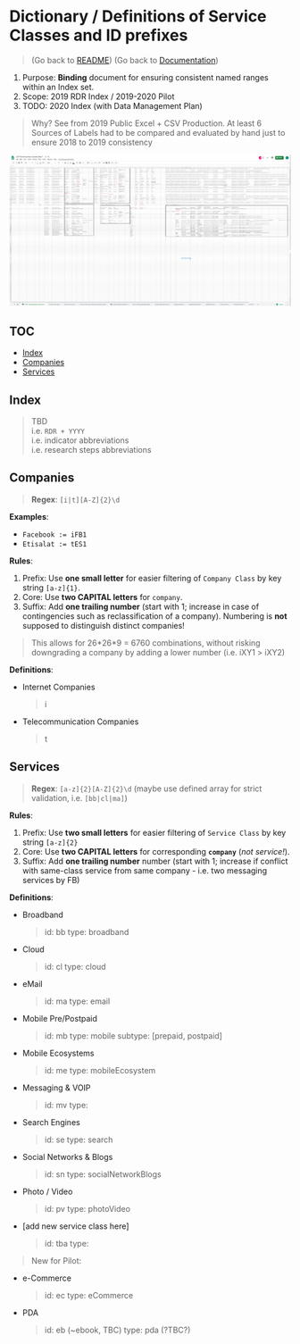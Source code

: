 # Dictionary / Definitions of Service Classes and ID prefixes

> (Go back to [README](../README.MD))
> (Go back to [Documentation](documentation.MD))

1. Purpose: **Binding** document for ensuring consistent named ranges within an Index set.
2. Scope: 2019 RDR Index / 2019-2020 Pilot
3. TODO: 2020 Index (with Data Management Plan)

> Why? See from 2019 Public Excel + CSV Production. At least 6 Sources of Labels had to be compared and evaluated by hand just to ensure 2018 to 2019 consistency

![](/docs/img/2019-label-comparison.jpg)
## TOC

+ [Index](#Index)
+ [Companies](#Companies)
+ [Services](#Services)

## Index

> TBD\
> i.e. `RDR + YYYY`\
> i.e. indicator abbreviations\
> i.e. research steps abbreviations

## Companies

> **Regex**: `[i|t][A-Z]{2}\d`

**Examples**:

+ `Facebook := iFB1`
+ `Etisalat := tES1`

**Rules**:

1. Prefix: Use **one small letter** for easier filtering of `Company Class` by key string `[a-z]{1}`.
2. Core: Use **two CAPITAL letters** for `company`.
3. Suffix: Add **one trailing number** (start with 1; increase in case of contingencies such as reclassification of a company). Numbering is **not** supposed to distinguish distinct companies!

> This allows for 26\*26\*9 = 6760 combinations, without risking downgrading a company by adding a lower number (i.e. iXY1 > iXY2)

**Definitions**:

+ Internet Companies
  > i

+ Telecommunication Companies
  > t

## Services

> **Regex**: `[a-z]{2}[A-Z]{2}\d` (maybe use defined array for strict validation, i.e. `[bb|cl|ma]`)

**Rules**:

1. Prefix: Use **two small letters** for easier filtering of `Service Class` by key string `[a-z]{2}`
2. Core: Use **two CAPITAL letters** for corresponding **`company`** (*not service!*).
3. Suffix: Add **one trailing number** number (start with 1; increase if conflict with same-class service from same company - i.e. two messaging services by FB)

**Definitions**:

+ Broadband
  > id: bb
  > type: broadband

+ Cloud
  > id: cl
  > type: cloud

+ eMail
  > id: ma
  > type: email

+ Mobile Pre/Postpaid
  > id: mb
  > type: mobile
  > subtype: [prepaid, postpaid]

+ Mobile Ecosystems
  > id: me
  > type: mobileEcosystem

+ Messaging & VOIP
  > id: mv
  > type: 

+ Search Engines
  > id: se
  > type: search

+ Social Networks & Blogs
  > id: sn
  > type: socialNetworkBlogs

+ Photo / Video
  > id: pv
  > type: photoVideo

+ [add new service class here]
  > id: tba
  > type: 

> New for Pilot:

+ e-Commerce
  > id: ec
  > type: eCommerce

+ PDA
  > id: eb (~ebook, TBC)
  > type: pda (?TBC?)
